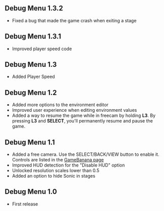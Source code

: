## Debug Menu 1.3.2
- Fixed a bug that made the game crash when exiting a stage

## Debug Menu 1.3.1
- Improved player speed code

## Debug Menu 1.3
- Added Player Speed

## Debug Menu 1.2
- Added more options to the environment editor
- Improved user experience when editing environment values
- Added a way to resume the game while in freecam by holding **L3**. By pressing **L3** and **SELECT**, you'll permanently resume and pause the game.

## Debug Menu 1.1
- Added a free camera. Use the SELECT/BACK/VIEW button to enable it. Controls are listed in the [GameBanana page](https://gamebanana.com/mods/321353)
- Improved HUD detection for the "Disable HUD" option
- Unlocked resolution scales lower than 0.5
- Added an option to hide Sonic in stages

## Debug Menu 1.0
- First release
